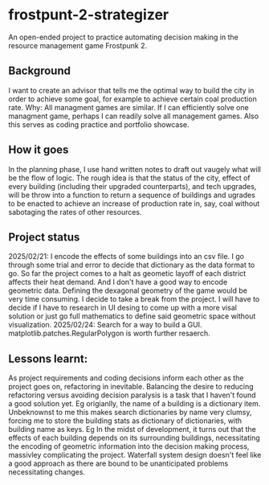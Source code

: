 # frostpunt-2-strategizer
 An open-ended project to practice automating decision making in the resource management game Frostpunk 2.

## Background
I want to create an advisor that tells me the optimal way to build the city in order to achieve some goal, for example to achieve certain coal production rate. Why: All managment games are similar. If I can efficiently solve one managment game, perhaps I can readily solve all management games. Also this serves as coding practice and portfolio showcase.

## How it goes
In the planning phase, I use hand written notes to draft out vaugely what will be the flow of logic. The rough idea is that the status of the city, effect of every building (including their upgraded counterparts), and tech upgrades, will be throw into a function to return a sequence of buildings and ugrades to be enacted to achieve an increase of production rate in, say, coal without sabotaging the rates of other resources.

## Project status
2025/02/21: I encode the effects of some buildings into an csv file. I go through some trial and error to decide that dictionary as the data format to go. So far the project comes to a halt as geometic layoff of each district affects their heat demand. And I don't have a good way to encode geometric data. Defining the dexagonal geometry of the game would be very time consuming. I decide to take a break from the project. I will have to decide if I have to research in UI desing to come up with a more visal solution or just go full mathematics to define said geometric space without visualization.
2025/02/24: Search for a way to build a GUI. matplotlib.patches.RegularPolygon is worth further resaerch.

## Lessons learnt:
As project requirements and coding decisions inform each other as the project goes on, refactoring in inevitable. Balancing the desire to reducing refactoring versus avoiding decision paralysis is a task that I haven't found a good solution yet.
Eg origianlly, the name of a building is a dictionary item. Unbeknownst to me this makes search dictionaries by name very clumsy, forcing me to store the building stats as dictionary of dictionaries, with building name as keys.
Eg In the midst of development, it turns out that the effects of each building depends on its surrounding buildings, necessitating the encoding of geometric information into the decision making process, massivley complicating the project.
Waterfall system design doesn't feel like a good approach as there are bound to be unanticipated problems necessitating changes.


